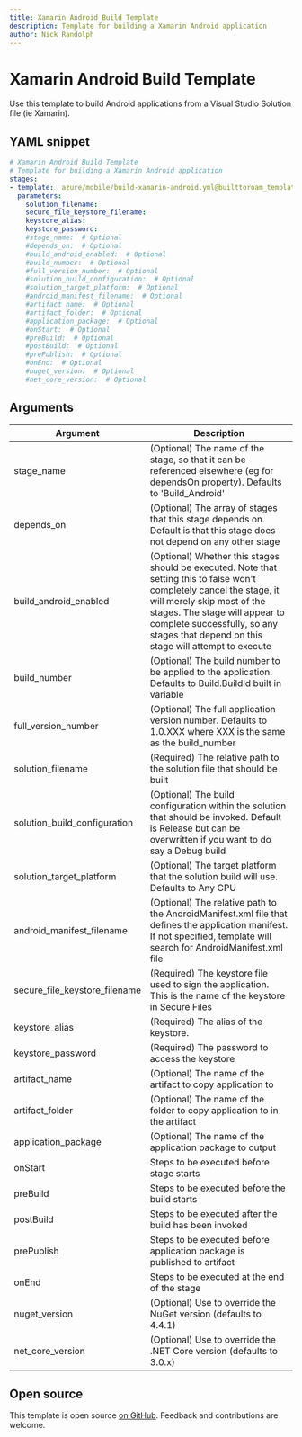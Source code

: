 ```yaml
---
title: Xamarin Android Build Template
description: Template for building a Xamarin Android application
author: Nick Randolph
---
```


# Xamarin Android Build Template

Use this template to build Android applications from a Visual Studio Solution file (ie Xamarin).

## YAML snippet

```yaml
# Xamarin Android Build Template
# Template for building a Xamarin Android application
stages:
- template:  azure/mobile/build-xamarin-android.yml@builttoroam_templates
  parameters:
    solution_filename:
    secure_file_keystore_filename:
    keystore_alias:
    keystore_password:
    #stage_name:  # Optional 
    #depends_on:  # Optional 
    #build_android_enabled:  # Optional 
    #build_number:  # Optional 
    #full_version_number:  # Optional 
    #solution_build_configuration:  # Optional 
    #solution_target_platform:  # Optional 
    #android_manifest_filename:  # Optional 
    #artifact_name:  # Optional 
    #artifact_folder:  # Optional 
    #application_package:  # Optional 
    #onStart:  # Optional 
    #preBuild:  # Optional 
    #postBuild:  # Optional 
    #prePublish:  # Optional 
    #onEnd:  # Optional 
    #nuget_version:  # Optional 
    #net_core_version:  # Optional 
```


## Arguments

<table><thead><tr><th>Argument</th><th>Description</th></tr></thead>
<tr><td>stage_name</td><td>(Optional) The name of the stage, so that it can be referenced elsewhere (eg for dependsOn property). Defaults to 'Build_Android'</td></tr>
<tr><td>depends_on</td><td>(Optional) The array of stages that this stage depends on. Default is that this stage does not depend on any other stage</td></tr>
<tr><td>build_android_enabled</td><td>(Optional) Whether this stages should be executed. Note that setting this to false won't completely cancel the stage, it will merely skip most of the stages. The stage will appear to complete successfully, so any stages that depend on this stage will attempt to execute</td></tr>
<tr><td>build_number</td><td>(Optional) The build number to be applied to the application. Defaults to Build.BuildId built in variable</td></tr>
<tr><td>full_version_number</td><td>(Optional) The full application version number. Defaults to 1.0.XXX where XXX is the same as the build_number</td></tr>
<tr><td>solution_filename</td><td>(Required) The relative path to the solution file that should be built</td></tr>
<tr><td>solution_build_configuration</td><td>(Optional) The build configuration within the solution that should be invoked. Default is Release but can be overwritten if you want to do say a Debug build</td></tr>
<tr><td>solution_target_platform</td><td>(Optional) The target platform that the solution build will use. Defaults to Any CPU</td></tr>
<tr><td>android_manifest_filename</td><td>(Optional) The relative path to the AndroidManifest.xml file that defines the application manifest. If not specified, template will search for AndroidManifest.xml file</td></tr>
<tr><td>secure_file_keystore_filename</td><td>(Required) The keystore file used to sign the application. This is the name of the keystore in Secure Files</td></tr>
<tr><td>keystore_alias</td><td>(Required) The alias of the keystore. </td></tr>
<tr><td>keystore_password</td><td>(Required) The password to access the keystore</td></tr>
<tr><td>artifact_name</td><td>(Optional) The name of the artifact to copy application to</td></tr>
<tr><td>artifact_folder</td><td>(Optional) The name of the folder to copy application to in the artifact</td></tr>
<tr><td>application_package</td><td>(Optional) The name of the application package to output</td></tr>
<tr><td>onStart</td><td>Steps to be executed before stage starts</td></tr>
<tr><td>preBuild</td><td>Steps to be executed before the build starts</td></tr>
<tr><td>postBuild</td><td>Steps to be executed after the build has been invoked</td></tr>
<tr><td>prePublish</td><td>Steps to be executed before application package is published to artifact</td></tr>
<tr><td>onEnd</td><td>Steps to be executed at the end of the stage</td></tr>
<tr><td>nuget_version</td><td>(Optional) Use to override the NuGet version (defaults to 4.4.1)</td></tr>
<tr><td>net_core_version</td><td>(Optional) Use to override the .NET Core version (defaults to 3.0.x)</td></tr>


</table>

## Open source

This template is open source [on GitHub](https://github.com/builttoroam/pipeline_templates). Feedback and contributions are welcome.
